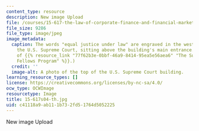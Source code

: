 ```yaml
---
content_type: resource
description: New image Upload
file: /courses/15-617-the-law-of-corporate-finance-and-financial-markets-spring-2004/c41118a9ab111b732fd51764d5052225_15-617s04-th.jpg
file_size: 9286
file_type: image/jpeg
image_metadata:
  caption: The words "equal justice under law" are engraved in the west pediment of
    the U.S. Supreme Court, sitting above the building's main entrance. (Image courtesy
    of {{% resource_link "77f62b3e-0bbf-46a9-8414-95ea5e56aea6" "The Supreme Court
    Fellows Program" %}}.)
  credit: ''
  image-alt: A photo of the top of the U.S. Supreme Court building.
learning_resource_types: []
license: https://creativecommons.org/licenses/by-nc-sa/4.0/
ocw_type: OCWImage
resourcetype: Image
title: 15-617s04-th.jpg
uid: c41118a9-ab11-1b73-2fd5-1764d5052225
---
```

New image Upload